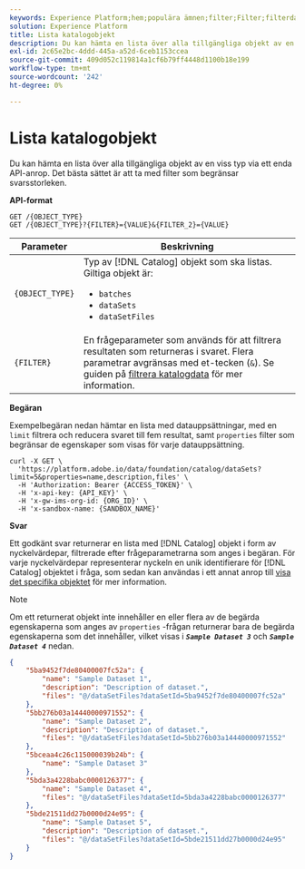 ```yaml
---
keywords: Experience Platform;hem;populära ämnen;filter;Filter;filterdata;Filterdata
solution: Experience Platform
title: Lista katalogobjekt
description: Du kan hämta en lista över alla tillgängliga objekt av en viss typ via ett enda API-anrop. Det bästa sättet är att ta med filter som begränsar svarsstorleken.
exl-id: 2c65e2bc-4ddd-445a-a52d-6ceb1153ccea
source-git-commit: 409d052c119814a1cf6b79ff4448d1100b18e199
workflow-type: tm+mt
source-wordcount: '242'
ht-degree: 0%

---
```


# Lista katalogobjekt

Du kan hämta en lista över alla tillgängliga objekt av en viss typ via ett enda API-anrop. Det bästa sättet är att ta med filter som begränsar svarsstorleken.

**API-format**

```http
GET /{OBJECT_TYPE}
GET /{OBJECT_TYPE}?{FILTER}={VALUE}&{FILTER_2}={VALUE}
```

| Parameter | Beskrivning |
| --- | --- |
| `{OBJECT_TYPE}` | Typ av [!DNL Catalog] objekt som ska listas. Giltiga objekt är: <ul><li>`batches`</li><li>`dataSets`</li><li>`dataSetFiles`</li></ul> |
| `{FILTER}` | En frågeparameter som används för att filtrera resultaten som returneras i svaret. Flera parametrar avgränsas med et-tecken (`&`). Se guiden på [filtrera katalogdata](filter-data.md) för mer information. |

**Begäran**

Exempelbegäran nedan hämtar en lista med datauppsättningar, med en `limit` filtrera och reducera svaret till fem resultat, samt `properties` filter som begränsar de egenskaper som visas för varje datauppsättning.

```shell
curl -X GET \
  'https://platform.adobe.io/data/foundation/catalog/dataSets?limit=5&properties=name,description,files' \
  -H 'Authorization: Bearer {ACCESS_TOKEN}' \
  -H 'x-api-key: {API_KEY}' \
  -H 'x-gw-ims-org-id: {ORG_ID}' \
  -H 'x-sandbox-name: {SANDBOX_NAME}'
```

**Svar**

Ett godkänt svar returnerar en lista med [!DNL Catalog] objekt i form av nyckelvärdepar, filtrerade efter frågeparametrarna som anges i begäran. För varje nyckelvärdepar representerar nyckeln en unik identifierare för [!DNL Catalog] objektet i fråga, som sedan kan användas i ett annat anrop till [visa det specifika objektet](look-up-object.md) för mer information.

>[!NOTE]
>
>Om ett returnerat objekt inte innehåller en eller flera av de begärda egenskaperna som anges av `properties` -frågan returnerar bara de begärda egenskaperna som det innehåller, vilket visas i ***`Sample Dataset 3`*** och ***`Sample Dataset 4`*** nedan.

```json
{
    "5ba9452f7de80400007fc52a": {
        "name": "Sample Dataset 1",
        "description": "Description of dataset.",
        "files": "@/dataSetFiles?dataSetId=5ba9452f7de80400007fc52a"
    },
    "5bb276b03a14440000971552": {
        "name": "Sample Dataset 2",
        "description": "Description of dataset.",
        "files": "@/dataSetFiles?dataSetId=5bb276b03a14440000971552"
    },
    "5bceaa4c26c115000039b24b": {
        "name": "Sample Dataset 3"
    },
    "5bda3a4228babc0000126377": {
        "name": "Sample Dataset 4",
        "files": "@/dataSetFiles?dataSetId=5bda3a4228babc0000126377"
    },
    "5bde21511dd27b0000d24e95": {
        "name": "Sample Dataset 5",
        "description": "Description of dataset.",
        "files": "@/dataSetFiles?dataSetId=5bde21511dd27b0000d24e95"
    }
}
```
